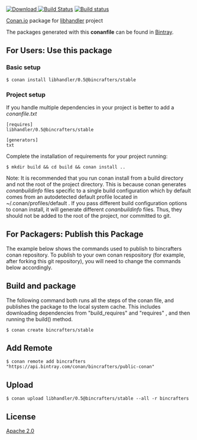 [ ![Download](https://api.bintray.com/packages/bincrafters/public-conan/libhandler%3Abincrafters/images/download.svg) ](https://bintray.com/bincrafters/public-conan/libhandler%3Abincrafters/_latestVersion)
[![Build Status](https://travis-ci.org/bincrafters/conan-libhandler.svg?branch=stable%2F0.5)](https://travis-ci.org/bincrafters/conan-libhandler)
[![Build status](https://ci.appveyor.com/api/projects/status/sxs9n6vb8nqa92l5?svg=true)](https://ci.appveyor.com/project/BinCrafters/conan-libhandler)

[Conan.io](https://conan.io) package for [libhandler](https://github.com/someauthor/libhandler) project

The packages generated with this **conanfile** can be found in [Bintray](https://bintray.com/bincrafters/public-conan/libhandler%3Abincrafters).

## For Users: Use this package

### Basic setup

    $ conan install libhandler/0.5@bincrafters/stable

### Project setup

If you handle multiple dependencies in your project is better to add a *conanfile.txt*

    [requires]
    libhandler/0.5@bincrafters/stable

    [generators]
    txt

Complete the installation of requirements for your project running:

    $ mkdir build && cd build && conan install ..

Note: It is recommended that you run conan install from a build directory and not the root of the project directory.  This is because conan generates *conanbuildinfo* files specific to a single build configuration which by default comes from an autodetected default profile located in ~/.conan/profiles/default .  If you pass different build configuration options to conan install, it will generate different *conanbuildinfo* files.  Thus, they should not be added to the root of the project, nor committed to git.

## For Packagers: Publish this Package

The example below shows the commands used to publish to bincrafters conan repository. To publish to your own conan respository (for example, after forking this git repository), you will need to change the commands below accordingly.

## Build and package

The following command both runs all the steps of the conan file, and publishes the package to the local system cache.  This includes downloading dependencies from "build_requires" and "requires" , and then running the build() method.

    $ conan create bincrafters/stable

## Add Remote

    $ conan remote add bincrafters "https://api.bintray.com/conan/bincrafters/public-conan"

## Upload

    $ conan upload libhandler/0.5@bincrafters/stable --all -r bincrafters

## License
[Apache 2.0](LICENSE)
